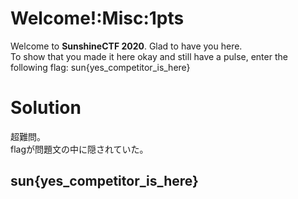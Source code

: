 # Welcome!:Misc:1pts
Welcome to **SunshineCTF 2020**. Glad to have you here.  
To show that you made it here okay and still have a pulse, enter the following flag: sun{yes_competitor_is_here}  

# Solution
超難問。  
flagが問題文の中に隠されていた。  

## sun{yes_competitor_is_here}